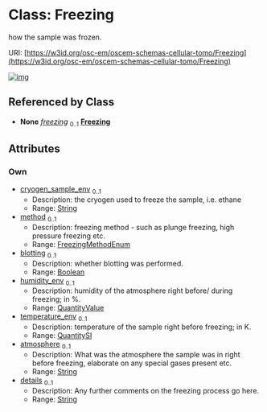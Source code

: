 
# Class: Freezing

how the sample was frozen.

URI: [https://w3id.org/osc-em/oscem-schemas-cellular-tomo/Freezing](https://w3id.org/osc-em/oscem-schemas-cellular-tomo/Freezing)


[![img](https://yuml.me/diagram/nofunky;dir:TB/class/[QuantityValue],[QuantitySI],[QuantitySI]<temperature_env%200..1-++[Freezing&#124;cryogen_sample_env:string%20%3F;method:FreezingMethodEnum%20%3F;blotting:boolean%20%3F;atmosphere:string%20%3F;details:string%20%3F],[QuantityValue]<humidity_env%200..1-++[Freezing],[SampleEnv]++-%20freezing%200..1>[Freezing],[SampleEnv])](https://yuml.me/diagram/nofunky;dir:TB/class/[QuantityValue],[QuantitySI],[QuantitySI]<temperature_env%200..1-++[Freezing&#124;cryogen_sample_env:string%20%3F;method:FreezingMethodEnum%20%3F;blotting:boolean%20%3F;atmosphere:string%20%3F;details:string%20%3F],[QuantityValue]<humidity_env%200..1-++[Freezing],[SampleEnv]++-%20freezing%200..1>[Freezing],[SampleEnv])

## Referenced by Class

 *  **None** *[freezing](freezing.md)*  <sub>0..1</sub>  **[Freezing](Freezing.md)**

## Attributes


### Own

 * [cryogen_sample_env](cryogen_sample_env.md)  <sub>0..1</sub>
     * Description: the cryogen used to freeze the sample, i.e. ethane
     * Range: [String](types/String.md)
 * [method](method.md)  <sub>0..1</sub>
     * Description: freezing method - such as plunge freezing, high pressure freezing etc.
     * Range: [FreezingMethodEnum](FreezingMethodEnum.md)
 * [blotting](blotting.md)  <sub>0..1</sub>
     * Description: whether blotting was performed.
     * Range: [Boolean](types/Boolean.md)
 * [humidity_env](humidity_env.md)  <sub>0..1</sub>
     * Description: humidity of the atmosphere right before/ during freezing; in %.
     * Range: [QuantityValue](QuantityValue.md)
 * [temperature_env](temperature_env.md)  <sub>0..1</sub>
     * Description: temperature of the sample right before freezing; in K.
     * Range: [QuantitySI](QuantitySI.md)
 * [atmosphere](atmosphere.md)  <sub>0..1</sub>
     * Description: What was the atmosphere the sample was in right before freezing, elaborate on any special gases present etc.
     * Range: [String](types/String.md)
 * [details](details.md)  <sub>0..1</sub>
     * Description: Any further comments on the freezing process go here.
     * Range: [String](types/String.md)
